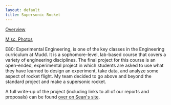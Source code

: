 ```yaml
---
layout: default
title: Supersonic Rocket
---
```


[Overview](/projects/supersonicrocket)

[Misc. Photos](/projects/supersonicrocket/miscphotos)

E80: Experimental Engineering, is one of the key classes in the Engineering curriculum at Mudd. It is a sophomore-level, lab-based course that covers a variety of engineering disciplines. The final project for this course is an open-ended, experimental project in which students are asked to use what they have learned to design an experiment, take data, and analyze some aspect of rocket flight. My team decided to go above and beyond the standard project and make a supersonic rocket. 

A full write-up of the project (including links to all of our reports and proposals) can be found [over on Sean's site](https://sites.google.com/site/raintomudd/projects/supersonicrocket).
